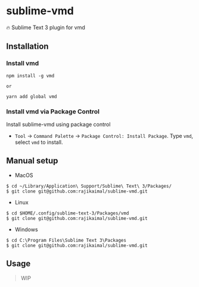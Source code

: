 # sublime-vmd

:fire: Sublime Text 3 plugin for vmd

## Installation

### Install vmd

```
npm install -g vmd

or

yarn add global vmd
```

### Install vmd via Package Control

Install sublime-vmd using package control

- `Tool` -> `Command Palette` -> `Package Control: Install Package`. Type `vmd`, select `vmd` to install.

## Manual setup

- MacOS

```
$ cd ~/Library/Application\ Support/Sublime\ Text\ 3/Packages/
$ git clone git@github.com:rajikaimal/sublime-vmd.git
```

- Linux

```
$ cd $HOME/.config/sublime-text-3/Packages/vmd
$ git clone git@github.com:rajikaimal/sublime-vmd.git
```

- Windows

```
$ cd C:\Program Files\Sublime Text 3\Packages
$ git clone git@github.com:rajikaimal/sublime-vmd.git
```

## Usage

> WIP